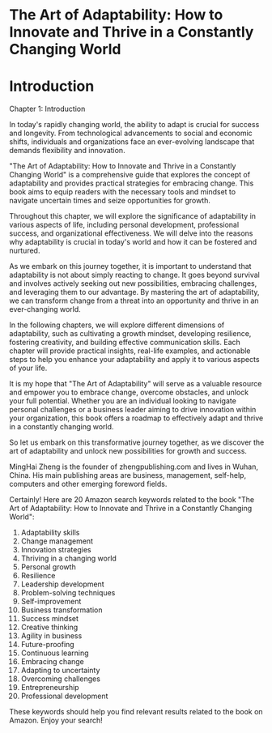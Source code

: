 # The Art of Adaptability: How to Innovate and Thrive in a Constantly Changing World

# Introduction

Chapter 1: Introduction

In today's rapidly changing world, the ability to adapt is crucial for success and longevity. From technological advancements to social and economic shifts, individuals and organizations face an ever-evolving landscape that demands flexibility and innovation.

"The Art of Adaptability: How to Innovate and Thrive in a Constantly Changing World" is a comprehensive guide that explores the concept of adaptability and provides practical strategies for embracing change. This book aims to equip readers with the necessary tools and mindset to navigate uncertain times and seize opportunities for growth.

Throughout this chapter, we will explore the significance of adaptability in various aspects of life, including personal development, professional success, and organizational effectiveness. We will delve into the reasons why adaptability is crucial in today's world and how it can be fostered and nurtured.

As we embark on this journey together, it is important to understand that adaptability is not about simply reacting to change. It goes beyond survival and involves actively seeking out new possibilities, embracing challenges, and leveraging them to our advantage. By mastering the art of adaptability, we can transform change from a threat into an opportunity and thrive in an ever-changing world.

In the following chapters, we will explore different dimensions of adaptability, such as cultivating a growth mindset, developing resilience, fostering creativity, and building effective communication skills. Each chapter will provide practical insights, real-life examples, and actionable steps to help you enhance your adaptability and apply it to various aspects of your life.

It is my hope that "The Art of Adaptability" will serve as a valuable resource and empower you to embrace change, overcome obstacles, and unlock your full potential. Whether you are an individual looking to navigate personal challenges or a business leader aiming to drive innovation within your organization, this book offers a roadmap to effectively adapt and thrive in a constantly changing world.

So let us embark on this transformative journey together, as we discover the art of adaptability and unlock new possibilities for growth and success.


MingHai Zheng is the founder of zhengpublishing.com and lives in Wuhan, China. His main publishing areas are business, management, self-help, computers and other emerging foreword fields.



Certainly! Here are 20 Amazon search keywords related to the book "The Art of Adaptability: How to Innovate and Thrive in a Constantly Changing World":

1. Adaptability skills
2. Change management
3. Innovation strategies
4. Thriving in a changing world
5. Personal growth
6. Resilience
7. Leadership development
8. Problem-solving techniques
9. Self-improvement
10. Business transformation
11. Success mindset
12. Creative thinking
13. Agility in business
14. Future-proofing
15. Continuous learning
16. Embracing change
17. Adapting to uncertainty
18. Overcoming challenges
19. Entrepreneurship
20. Professional development

These keywords should help you find relevant results related to the book on Amazon. Enjoy your search!

